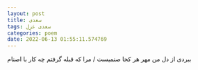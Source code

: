 ```yaml
---
layout: post
title: سعدی
tags: سعدی غزل
categories: poem
date: 2022-06-13 01:55:11.574769
---
```


ببردی از دل من مهر هر کجا صنمیست / مرا که قبله گرفتم چه کار با اصنام
